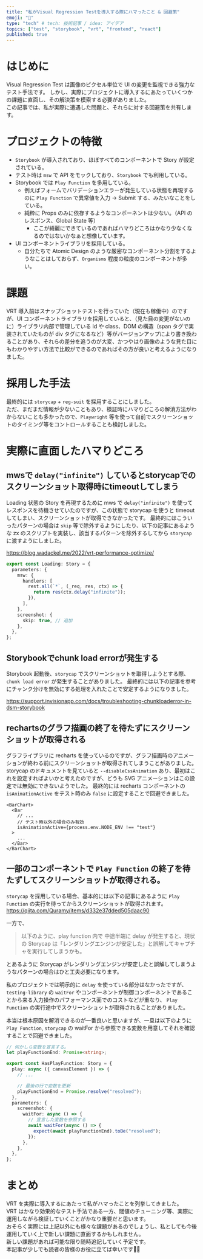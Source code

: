 ```yaml
---
title: "私がVisual Regression Testを導入する際にハマったこと & 回避策"
emoji: "🧪"
type: "tech" # tech: 技術記事 / idea: アイデア
topics: ["test", "storybook", "vrt", "frontend", "react"]
published: true
---
```


# はじめに
Visual Regression Test は画像のピクセル単位で UI の変更を監視できる強力なテスト手法です。
しかし、実際にプロジェクトに導入するにあたっていくつかの課題に直面し、その解決策を模索する必要がありました。  
この記事では、私が実際に遭遇した問題と、それらに対する回避策を共有します。  

# プロジェクトの特徴
- `Storybook` が導入されており、ほぼすべてのコンポーネントで Story が設定されている。
- テスト時は `msw` で API をモックしており、`Storybook` でも利用している。
- Storybook では `Play Function` を多用している。
  - 例えばフォームでバリデーションエラーが発生している状態を再現するのに `Play Function` で異常値を入力 -> Submit する、みたいなことをしている。
  - 純粋に Props のみに依存するようなコンポーネントは少ない。（API のレスポンス、Global State 等）
    - ここが綺麗にできているのであればハマりどころはかなり少なくなるのではないかなぁと想像しています。
- UI コンポーネントライブラリを採用している。
  - 自分たちで Atomic Design のような厳密なコンポーネント分割をするようなことはしておらず、`Organisms` 程度の粒度のコンポーネントが多い。

# 課題
VRT 導入前はスナップショットテストを行っていた（現在も稼働中）のですが、UI コンポーネントライブラリを採用していると、（見た目の変更がないのに）ライブラリ内部で管理している id や class、DOM の構造（span タグで実装されていたものが div タグになるなど）等がバージョンアップにより書き換わることがあり、それらの差分を追うのが大変、かつやはり画像のような見た目にもわかりやすい方法で比較ができるのであればその方が良いと考えるようになりました。  

# 採用した手法
最終的には `storycap` + `reg-suit` を採用することにしました。  
ただ、まだまだ情報が少ないこともあり、検証時にハマりどころの解消方法がわからないことも多かったので、`Playwright` 等を使って自前でスクリーンショットのタイミング等をコントロールすることも検討しました。

# 実際に直面したハマりどころ

## mwsで `delay("infinite")` しているとstorycapでのスクリーンショット取得時にtimeoutしてしまう
Loading 状態の Story を再現するために mws で `delay("infinite")` を使ってレスポンスを待機させていたのですが、この状態で storycap を使うと timeout してしまい、スクリーンショットが取得できなかったです。
最終的にはこういったパターンの場合は `skip` 等で除外するようにしたり、以下の記事にあるような zx のスクリプトを実装し、該当するパターンを除外するしてから `storycap` に渡すようにしました。

https://blog.wadackel.me/2022/vrt-performance-optimize/

```ts
export const Loading: Story = {
  parameters: {
    msw: {
      handlers: [
        rest.all(`*`, (_req, res, ctx) => {
          return res(ctx.delay("infinite"));
        }),
      ],
    },
    screenshot: {
      skip: true, // 追加
    },
  },
};
```

## Storybookでchunk load errorが発生する
Storybook 起動後、`storycap` でスクリーンショットを取得しようとする際、`chunk load error` が発生することがありました。
最終的には以下の記事を参考にチャンク分けを無効にする処理を入れたことで安定するようになりました。

https://support.invisionapp.com/docs/troubleshooting-chunkloaderror-in-dsm-storybook

## rechartsのグラフ描画の終了を待たずにスクリーンショットが取得される
グラフライブラリに recharts を使っているのですが、グラフ描画時のアニメーションが終わる前にスクリーンショットが取得されてしまうことがありました。
storycap のドキュメントを見ていると `--disableCssAnimation` あり、最初はこれを設定すればよいかと考えたのですが、どうも SVG アニメーションはこの設定では無効にできないようでした。
最終的には recharts コンポーネントの `isAnimationActive` をテスト時のみ `false` に設定することで回避できました。

```tsx
<BarChart>  
  <Bar
    // ...
    // テスト時以外の場合のみ有効
    isAnimationActive={process.env.NODE_ENV !== "test"}
  >
    ...
  </Bar>
</BarChart>
```

## 一部のコンポーネントで `Play Function` の終了を待たずしてスクリーンショットが取得される。
`storycap` を採用している場合、基本的には以下の記事にあるように `Play Function` の実行を待ってからスクリーンショットが取得されます。
https://qiita.com/Quramy/items/d332e37dded505daac90

一方で、

> 以下のように、play function 内で 中途半端に delay が発生すると、現状の Storycap は「レンダリングエンジンが安定した」と誤解してキャプチャを実行してしまうかも。

とあるように Storycap がレンダリングエンジンが安定したと誤解してしまうようなパターンの場合はひと工夫必要になります。

私のプロジェクトでは明示的に `delay` を使っている部分はなかったですが、`testing-library` の `waitFor` やコンポーネントが制御コンポーネントであることから来る入力操作のパフォーマンス面でのコストなどが重なり、 `Play Function` の実行途中でスクリーンショットが取得されることがありました。

本当は根本原因を解消できるのが一番良いと思いますが、一旦は以下のように `Play Function`, `storycap` の waitFor から参照できる変数を用意してそれを確認することで回避できました。

```ts
// 何かしら変数を宣言する。
let playFunctionEnd: Promise<string>;

export const HasPlayFunction: Story = {
  play: async ({ canvasElement }) => {
    // ...

    // 最後の行で変数を更新
    playFunctionEnd = Promise.resolve("resolved");
  },
  parameters: {
    screenshot: {
      waitFor: async () => {
        // 宣言した変数を参照する
        await waitFor(async () => {
          expect(await playFunctionEnd).toBe("resolved");
        });
      },
    },
  },
};
```

# まとめ
VRT を実際に導入するにあたって私がハマったことを列挙してきました。  
VRT はかなり効果的なテスト手法である一方、閾値のチューニング等、実際に運用しながら検証していくことがかなり重要だと思います。  
おそらく実際には上記以外にも様々な課題があるのでしょうし、私としても今後運用していく上で新しい課題に直面するかもしれません。  
新しい課題があれば可能な限り随時追記していく予定です。  
本記事が少しでも読者の皆様のお役に立てば幸いです🙇‍♂  

